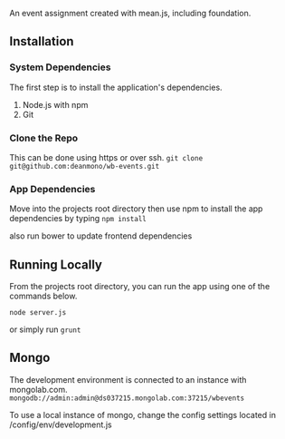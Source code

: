 An event assignment created with mean.js, including foundation.

## Installation

### System Dependencies
The first step is to install the application's dependencies. 

1. Node.js with npm
2. Git

### Clone the Repo
This can be done using https or over ssh. `git clone git@github.com:deanmono/wb-events.git`

### App Dependencies
Move into the projects root directory then use npm to install the app dependencies by typing `npm install`

also run bower to update frontend dependencies 

## Running Locally
From the projects root directory, you can run the app using one of the commands below.

`node server.js`

or simply run `grunt`

## Mongo

The development environment is connected to an instance with mongolab.com.
`mongodb://admin:admin@ds037215.mongolab.com:37215/wbevents`

To use a local instance of mongo, change the config settings located in /config/env/development.js
